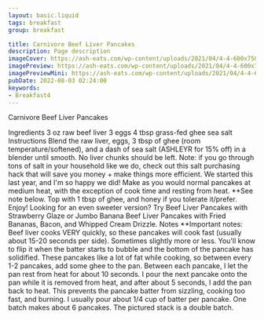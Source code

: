 ```yaml
---
layout: basic.liquid
tags: breakfast
group: breakfast

title: Carnivore Beef Liver Pancakes
description: Page description
imageCover: https://ash-eats.com/wp-content/uploads/2021/04/4-4-600x750.jpg
imagePreview: https://ash-eats.com/wp-content/uploads/2021/04/4-4-600x750.jpg
imagePreviewMini: https://ash-eats.com/wp-content/uploads/2021/04/4-4-600x750.jpg
pubDate: 2022-08-03 02:24:00
keywords:
- Breakfast4
---
```


Carnivore Beef Liver Pancakes

Ingredients
3 oz raw beef liver
3 eggs
4 tbsp grass-fed ghee
sea salt
Instructions
Blend the raw liver, eggs, 3 tbsp of ghee (room temperature/softened), and a dash of sea salt (ASHLEYR for 15% off) in a blender until smooth. No liver chunks should be left.
Note: if you go through tons of salt in your household like we do, check out this salt purchasing hack that will save you money + make things more efficient. We started this last year, and I'm so happy we did!
Make as you would normal pancakes at medium heat, with the exception of cook time and resting from heat. **See note below.
Top with 1 tbsp of ghee, and honey if you tolerate it/prefer. Enjoy!
Looking for an even sweeter version? Try Beef Liver Pancakes with Strawberry Glaze or Jumbo Banana Beef Liver Pancakes with Fried Bananas, Bacon, and Whipped Cream Drizzle.
Notes
**Important notes:
Beef liver cooks VERY quickly, so these pancakes will cook fast (usually about 15-20 seconds per side). Sometimes slightly more or less. You'll know to flip it when the batter starts to bubble and the bottom of the pancake has solidified.
These pancakes like a lot of fat while cooking, so between every 1-2 pancakes, add some ghee to the pan.
Between each pancake, I let the pan rest from heat for about 10 seconds. I pour the next pancake onto the pan while it is removed from heat, and after about 5 seconds, I add the pan back to heat. This prevents the pancake batter from sizzling, cooking too fast, and burning.
I usually pour about 1/4 cup of batter per pancake. One batch makes about 6 pancakes. The pictured stack is a double batch.
